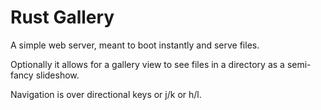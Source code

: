 # Rust Gallery

A simple web server, meant to boot instantly and serve files.

Optionally it allows for a gallery view to see files in a directory as a
semi-fancy slideshow.

Navigation is over directional keys or j/k or h/l.
